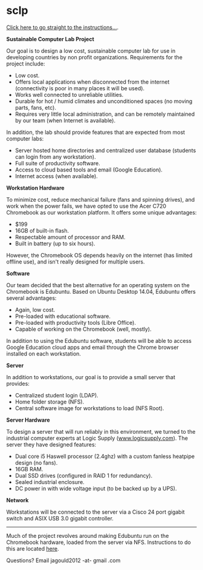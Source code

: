 sclp
====

[Click here to go straight to the instructions...](BUILD.md).

**Sustainable Computer Lab Project**

Our goal is to design a low cost, sustainable computer lab for use in developing countries by non profit organizations. Requirements for the project include:

* Low cost.
* Offers local applications when disconnected from the internet (connectivity is poor in many places it will be used).
* Works well connected to unreliable utilities.
* Durable for hot / humid climates and unconditioned spaces (no moving parts, fans, etc).
* Requires very little local administration, and can be remotely maintained by our team (when Internet is available).

In addition, the lab should provide features that are expected from most computer labs:

* Server hosted home directories and centralized user database (students can login from any workstation).
* Full suite of productivity software.
* Access to cloud based tools and email (Google Education).
* Internet access (when available).


**Workstation Hardware** 

To minimize cost, reduce mechanical failure (fans and spinning drives), and work when the power fails, we have opted to use the Acer C720 Chromebook as our workstation platform. It offers some unique advantages:

* $199
* 16GB of built-in flash.
* Respectable amount of processor and RAM.
* Built in battery (up to six hours).

However, the Chromebook OS depends heavily on the internet (has limited offline use), and isn't really designed for multiple users.

**Software**

Our team decided that the best alternative for an operating system on the Chromebook is Edubuntu. Based on Ubuntu Desktop 14.04, Edubuntu offers several advantages:

* Again, low cost.
* Pre-loaded with educational software.
* Pre-loaded with productivity tools (Libre Office).
* Capable of working on the Chromebook (well, mostly).
 
In addition to using the Edubuntu software, students will be able to access Google Education cloud apps and email through the Chrome browser installed on each workstation.

**Server**

In addition to workstations, our goal is to provide a small server that provides:

* Centralized student login (LDAP).
* Home folder storage (NFS).
* Central software image for workstations to load (NFS Root).

**Server Hardware**

To design a server that will run reliably in this environment, we turned to the industrial computer experts at Logic Supply (www.logicsupply.com). The server they have designed features:

* Dual core i5 Haswell processor (2.4ghz) with a custom fanless heatpipe design (no fans).
* 16GB RAM.
* Dual SSD drives (configured in RAID 1 for redundancy).
* Sealed industrial enclosure.
* DC power in with wide voltage input (to be backed up by a UPS).

**Network**

Workstations will be connected to the server via a Cisco 24 port gigabit switch and ASIX USB 3.0 gigabit controller.
 

***

Much of the project revolves around making Edubuntu run on the Chromebook hardware, loaded from the server via NFS. Instructions to do this are located [here](BUILD.md).

Questions? Email jagould2012 -at- gmail .com
